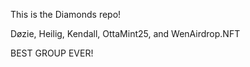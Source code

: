 This is the Diamonds repo! 

Døzie, Heilig, Kendall, OttaMint25, and WenAirdrop.NFT

BEST GROUP EVER!
